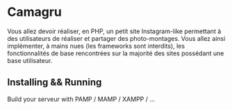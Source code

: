
# Camagru

Vous allez devoir réaliser, en PHP, un petit site Instagram-like permettant à des utilisateurs de réaliser et partager des photo-montages. Vous allez ainsi implémenter, à mains nues (les frameworks sont interdits), les fonctionnalités de base rencontrées sur la majorité des sites possédant une base utilisateur.

## Installing && Running

Build your serveur with
	PAMP / MAMP / XAMPP / ...


